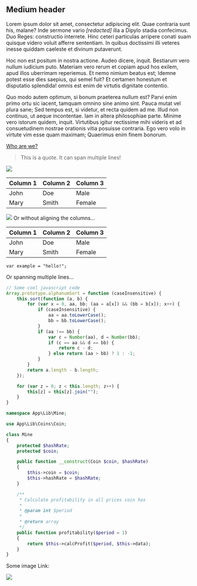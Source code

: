 ## Medium header
Lorem ipsum dolor sit amet, consectetur adipiscing elit. Quae contraria sunt his, malane? Inde sermone vario <i>[redacted]</i> illa a Dipylo stadia confecimus. Duo Reges: constructio interrete. Hinc ceteri particulas arripere conati suam quisque videro voluit afferre sententiam. In quibus doctissimi illi veteres inesse quiddam caeleste et divinum putaverunt.

Hoc non est positum in nostra actione. Audeo dicere, inquit. Bestiarum vero nullum iudicium puto. Materiam vero rerum et copiam apud hos exilem, apud illos uberrimam reperiemus. Et nemo nimium beatus est; Idemne potest esse dies saepius, qui semel fuit? Et certamen honestum et disputatio splendida! omnis est enim de virtutis dignitate contentio.

Quo modo autem optimum, si bonum praeterea nullum est? Parvi enim primo ortu sic iacent, tamquam omnino sine animo sint. Pauca mutat vel plura sane; Sed tempus est, si videtur, et recta quidem ad me. Illud non continuo, ut aeque incontentae. Iam in altera philosophiae parte. Minime vero istorum quidem, inquit. Virtutibus igitur rectissime mihi videris et ad consuetudinem nostrae orationis vitia posuisse contraria. Ego vero volo in virtute vim esse quam maximam; Quaerimus enim finem bonorum.



[Who are we?](http://movor.io/about)

>  This is a quote.
> It can span multiple lines!

![](https://www.espreso.rs/images_arhive/large/IMG_1456148194.jpg)

| Column 1 | Column 2 | Column 3 |
| -------- | -------- | -------- |
| John     | Doe      | Male     |
| Mary     | Smith    | Female   |
![](http://3.bp.blogspot.com/-jkfqjbrVXVY/VIqNrDb7bTI/AAAAAAAATJs/d0p9-4o2LXI/s1600/CASLAV%2BDJOKOVIC%2B4.jpg)
Or without aligning the columns...

| Column 1 | Column 2 | Column 3 |
| -------- | -------- | -------- |
| John | Doe | Male |
| Mary | Smith | Female |

`var example = "hello!";`

Or spanning multiple lines...

```javascript
// Some cool javascript code
Array.prototype.alphanumSort = function (caseInsensitive) {
    this.sort(function (a, b) {
        for (var x = 0, aa, bb; (aa = a[x]) && (bb = b[x]); x++) {
            if (caseInsensitive) {
                aa = aa.toLowerCase();
                bb = bb.toLowerCase();
            }
            if (aa !== bb) {
                var c = Number(aa), d = Number(bb);
                if (c == aa && d == bb) {
                    return c - d;
                } else return (aa > bb) ? 1 : -1;
            }
        }
        return a.length - b.length;
    });

    for (var z = 0; z < this.length; z++) {
        this[z] = this[z].join("");
    }
}
```

```php
namespace App\Lib\Mine;

use App\Lib\Coins\Coin;

class Mine
{
    protected $hashRate;
    protected $coin;

    public function __construct(Coin $coin, $hashRate)
    {
        $this->coin = $coin;
        $this->hashRate = $hashRate;
    }

    /**
     * Calculate profitability in all prices coin has
     *
     * @param int $period
     *
     * @return array
     */
    public function profitability($period = 1)
    {
        return $this->calcProfit($period, $this->data);
    }
}

```

Some image Link:

![](https://xdn.tf.rs/2018/02/21/pc-16-830x0.jpg)

